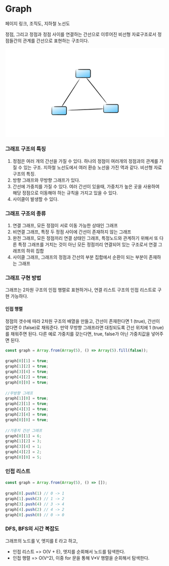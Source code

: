 # Graph

페이지 링크, 조직도, 지하철 노선도

정점, 그리고 정점과 정점 사이를 연결하는 간선으로 이루어진 비선형 자료구조로서 정점들간의 관계를 간선으로 표현하는 구조이다.

![Graph](./images/graph.png)

### 그래프 구조의 특징

1. 정점은 여러 개의 간선을 가질 수 있다. 하나의 정점이 여러개의 정점과의 관계를 가질 수 있는 구조. 지하철 노선도에서
여러 환승 노선을 가진 역과 같다. 비선형 자료 구조의 특징.
2. 방향 그래프와 무방향 그래프가 있다.
3. 간선에 가중치를 가질 수 있다. 여러 간선이 있을때, 가중치가 높은 곳을 사용하여 해당 정점으로 이동해야 하는 규칙을 가지고
있을 수 있다.
4. 사이클이 발생할 수 있다. 

### 그래프 구조의 종류

1. 연결 그래프, 모든 정점이 서로 이동 가능한 상태인 그래프
2. 비연결 그래프, 특정 두 정점 사이에 간선이 존재하지 않는 그래프
3. 완전 그래프, 모든 정점끼리 연결 상태인 그래프, 특정노드와 관계하기 위해서 또 다른 특정 그래프를 거치는 것이 아닌
모든 정점끼리 연결되어 있는 구조로서 연결 그래프의 하위 집합
4. 사이클 그래프, 그래프의 정점과 간선의 부분 집합에서 순환이 되는 부분이 존재하는 그래프

### 그래프 구현 방법

그래프는 2차원 구조의 인접 행렬로 표현하거나, 연결 리스트 구조의 인접 리스트로 구현 가능하다.

#### 인접 행렬

정점의 갯수에 따라 2차원 구조의 배열을 만들고, 간선이 존재한다면 1 (true), 간선이 없다면 0 (false)로 채워준다. 만약 무방향 그래프라면 대칭되도록 간선 위치에 1 (true)를 채워주면 된다. 
다른 예로 가중치를 갖는다면, true, false가 아닌 가중치값을 넣어주면 된다.

```js
const graph = Array.from(Array(5), () => Array(5).fill(false));

graph[0][1] = true;
graph[1][2] = true;
graph[3][4] = true;
graph[4][2] = true;
graph[0][0] = true;

//무방향 그래프
graph[1][0] = true;
graph[2][1] = true;
graph[4][3] = true;
graph[2][4] = true;
graph[0][0] = true;

//가중치 간선 그래프
graph[0][1] = 6;
graph[1][2] = 3;
graph[3][4] = 1;
graph[4][2] = 2;
graph[0][0] = 5;
```

### 인접 리스트

```js
const graph = Array.from(Array(5), () => []);

graph[0].push(1) // 0 -> 1
graph[1].push(2) // 1 -> 2
graph[3].push(4) // 3 -> 4
graph[4].push(2) // 4 -> 2
graph[0].push(0) // 0 -> 0
```

### DFS, BFS의 시간 복잡도

그래프의 노드를 V, 엣지를 E 라고 하고,

- 인접 리스트 => O(V + E), 엣지를 순회해서 노드를 탐색한다.
- 인접 행렬 => O(V^2), 이중 for 문을 통해 V*V 행렬을 순회해서 탐색한다.




